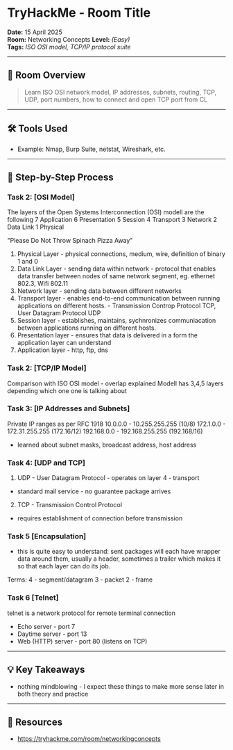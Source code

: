 # TryHackMe - Room Title

**Date:** 15 April 2025  
**Room:**  Networking Concepts
**Level:** *(Easy)*  
**Tags:** *ISO OSI model, TCP/IP protocol suite*

---

## 🧩 Room Overview

> Learn ISO OSI network model, IP addresses, subnets, routing, TCP, UDP, port numbers, how to connect and open TCP port from CL

---

## 🛠️ Tools Used

- Example: Nmap, Burp Suite, netstat, Wireshark, etc.

---

## 🚀 Step-by-Step Process

### Task 2: [OSI Model]
The layers of the Open Systems Interconnection (OSI) modell are the following
7 Application
6 Presentation
5 Session
4 Transport
3 Network
2 Data Link
1 Physical

"Please Do Not Throw Spinach Pizza Away"


1. Physical Layer 	- physical connections, medium, wire, definition of binary 1 and 0
2. Data Link Layer	- sending data within network		- protocol that enables data transfer between nodes of same network segment, eg. ethernet 802.3, Wifi 802.11
3. Network layer	- sending data between different networks
4. Transport layer 	- enables end-to-end communication between running applications on different hosts. - Transmission Controp Protocol TCP, User Datagram Protocol UDP
5. Session layer	- establishes, maintains, sychnronizes communiacation between applications running on different hosts.
6. Presentation layer	- ensures that data is delivered in a form the application layer can understand
7. Application layer 	- http, ftp, dns

### Task 2: [TCP/IP Model]
Comparison with ISO OSI model - overlap explained
Modell has 3,4,5 layers depending which one one is talking about

### Task 3: [IP Addresses and Subnets]
Private IP ranges as per RFC 1918
	10.0.0.0 - 10.255.255.255 (10/8)
	172.1.0.0 - 172.31.255.255 (172.16/12)
	192.168.0.0 - 192.168.255.255 (192.168/16)

- learned about subnet masks, broadcast address, host address

### Task 4: [UDP and TCP]
1. UDP - User Datagram Protocol - operates on layer 4 - transport
 - standard mail service - no guarantee package arrives

2. TCP - Transmission Control Protocol
 - requires establishment of connection before transmission

### Task 5 [Encapsulation]
- this is quite easy to understand:
sent packages will each have wrapper data around them,
usually a header, sometimes a trailer which makes it so that each layer can do its job.

Terms:
4 - segment/datagram
3 - packet
2 - frame


### Task 6 [Telnet]
telnet is a network protocol for remote terminal connection
- Echo server 		- port 7
- Daytime server 	- port 13
- Web (HTTP) server	- port 80 (listens on TCP)

---



## 💡 Key Takeaways

- nothing mindblowing - I expect these things to make more sense later in both theory and practice
---

## 🔗 Resources

- https://tryhackme.com/room/networkingconcepts
